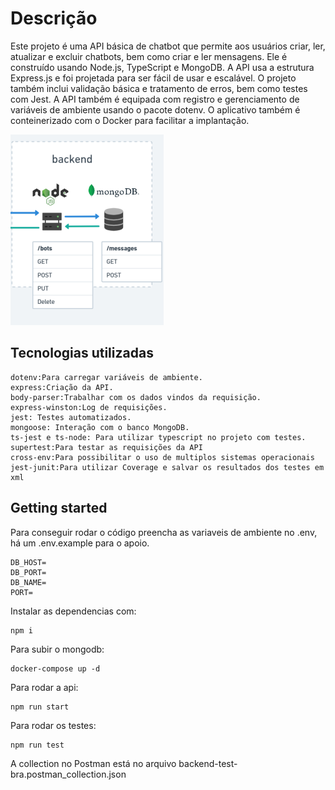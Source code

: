 # Descrição

Este projeto é uma API básica de chatbot que permite aos usuários criar, ler, atualizar e excluir chatbots, bem como criar e ler mensagens. Ele é construído usando Node.js, TypeScript e MongoDB. A API usa a estrutura Express.js e foi projetada para ser fácil de usar e escalável. O projeto também inclui validação básica e tratamento de erros, bem como testes com Jest. A API também é equipada com registro e gerenciamento de variáveis ​​de ambiente usando o pacote dotenv. O aplicativo também é conteinerizado com o Docker para facilitar a implantação.

![backendImg](./backendImg.png)

## Tecnologias utilizadas

```
dotenv:Para carregar variáveis de ambiente.
express:Criação da API.
body-parser:Trabalhar com os dados vindos da requisição.
express-winston:Log de requisições.
jest: Testes automatizados.
mongoose: Interação com o banco MongoDB.
ts-jest e ts-node: Para utilizar typescript no projeto com testes.
supertest:Para testar as requisições da API
cross-env:Para possibilitar o uso de multiplos sistemas operacionais
jest-junit:Para utilizar Coverage e salvar os resultados dos testes em xml
```

## Getting started

Para conseguir rodar o código preencha as variaveis de ambiente no .env, há um .env.example para o apoio.

```
DB_HOST=
DB_PORT=
DB_NAME=
PORT=

```

Instalar as dependencias com:

```
npm i
```

Para subir o mongodb:

```
docker-compose up -d
```

Para rodar a api:

```
npm run start
```

Para rodar os testes:

```
npm run test
```

A collection no Postman está no arquivo backend-test-bra.postman_collection.json
